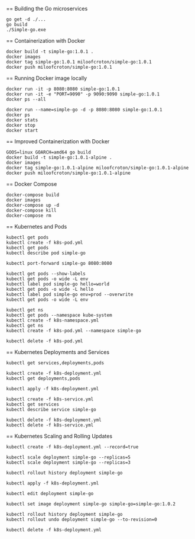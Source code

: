 
== Building the Go microservices

```shell
go get -d ./...
go build
./Simple-go.exe
```

== Containerization with Docker

```shell
docker build -t simple-go:1.0.1 .
docker images
docker tag simple-go:1.0.1 miloofcroton/simple-go:1.0.1
docker push miloofcroton/simple-go:1.0.1
```

== Running Docker image locally

```shell
docker run -it -p 8080:8080 simple-go:1.0.1
docker run -it -e "PORT=9090" -p 9090:9090 simple-go:1.0.1
docker ps --all

docker run --name=simple-go -d -p 8080:8080 simple-go:1.0.1
docker ps
docker stats
docker stop
docker start
```

== Improved Containerization with Docker

```shell
GOOS=linux GOARCH=amd64 go build
docker build -t simple-go:1.0.1-alpine .
docker images
docker tag simple-go:1.0.1-alpine miloofcroton/simple-go:1.0.1-alpine
docker push miloofcroton/simple-go:1.0.1-alpine
```

== Docker Compose

```shell
docker-compose build
docker images
docker-compose up -d
docker-compose kill
docker-compose rm
```

== Kubernetes and Pods

```shell
kubectl get pods
kubectl create -f k8s-pod.yml
kubectl get pods
kubectl describe pod simple-go

kubectl port-forward simple-go 8080:8080

kubectl get pods --show-labels
kubectl get pods -o wide -L env
kubectl label pod simple-go hello=world
kubectl get pods -o wide -L hello
kubectl label pod simple-go env=prod --overwrite
kubectl get pods -o wide -L env

kubectl get ns
kubectl get pods --namespace kube-system
kubectl create -f k8s-namespace.yml
kubectl get ns
kubectl create -f k8s-pod.yml --namespace simple-go

kubectl delete -f k8s-pod.yml
```

== Kubernetes Deployments and Services

```shell
kubectl get services,deployments,pods

kubectl create -f k8s-deployment.yml
kubectl get deployments,pods

kubectl apply -f k8s-deployment.yml

kubectl create -f k8s-service.yml
kubectl get services
kubectl describe service simple-go

kubectl delete -f k8s-deployment.yml
kubectl delete -f k8s-service.yml
```

== Kubernetes Scaling and Rolling Updates

```shell
kubectl create -f k8s-deployment.yml --record=true

kubectl scale deployment simple-go --replicas=5
kubectl scale deployment simple-go --replicas=3

kubectl rollout history deployment simple-go

kubectl apply -f k8s-deployment.yml

kubectl edit deployment simple-go

kubectl set image deployment simple-go simple-go=simple-go:1.0.2

kubectl rollout history deployment simple-go
kubectl rollout undo deployment simple-go --to-revision=0

kubectl delete -f k8s-deployment.yml
```
